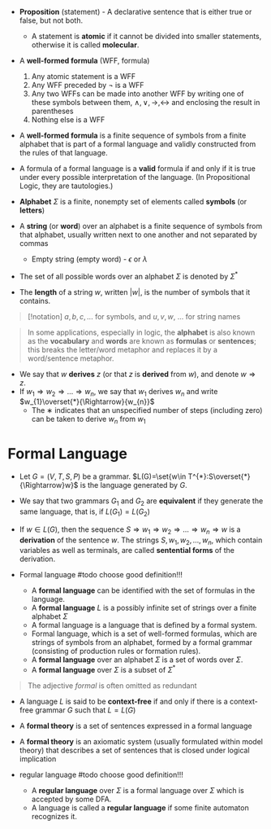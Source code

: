 

- **Proposition** (statement) - A declarative sentence that is either true or false, but not both. 
	- A statement is **atomic** if it cannot be divided into smaller statements, otherwise it is called **molecular**.


- A **well-formed formula** (WFF, formula)
	1. Any atomic statement is a WFF
	2. Any WFF preceded by $¬$ is a WFF
	3. Any two WFFs can be made into another WFF by writing one of these symbols between them, $∧, ∨, →, ↔$ and enclosing the result in parentheses
	4. Nothing else is a WFF

- A **well-formed formula** is a finite sequence of symbols from a finite alphabet that is part of a formal language and validly constructed from the rules of that language. 





- A formula of a formal language is a **valid** formula if and only if it is true under every possible interpretation of the language. (In Propositional Logic, they are tautologies.)

- **Alphabet** $\Sigma$ is a finite, nonempty set of elements called **symbols** (or **letters**)
- A **string** (or **word**) over an alphabet is a finite sequence of symbols from that alphabet, usually written next to one another and not separated by commas
	- Empty string (empty word) - $\epsilon$ or $\lambda$
- The set of all possible words over an alphabet $\Sigma$ is denoted by $\Sigma^*$
- The **length** of a string $w$, written $|w|$, is the number of symbols that it contains.

> [!notation] 
> $a, b, c, ...$ for symbols, and $u, v, w,$ ... for string names

> In some applications, especially in logic, the **alphabet** is also known as the **vocabulary** and **words** are known as **formulas** or **sentences**; this breaks the letter/word metaphor and replaces it by a word/sentence metaphor.


- We say that $w$ **derives** $z$ (or that $z$ is **derived** from $w$), and denote $w\Rightarrow{z}$.
- If $w_{1}\Rightarrow w_{2}\Rightarrow\dots\Rightarrow w_{n}$, we say that $w_1$ derives $w_n$ and write $w_{1}\overset{*}{\Rightarrow}{w_{n}}$
	- The $∗$ indicates that an unspecified number of steps (including zero) can be taken to derive $w_n$ from $w_1$

# Formal Language

- Let $G = (V, T, S, P)$ be a grammar. $L(G)=\set{w\in T^{*}:S\overset{*}{\Rightarrow}w}$ is the language generated by $G$.

- We say that two grammars $G_{1}$ and $G_{2}$ are **equivalent** if they generate the same language, that is, if $L(G_{1}) = L(G_{2})$


- If $w\in L(G)$, then the sequence $S\Rightarrow{w_{1}}\Rightarrow{w_{2}}\Rightarrow\dots\Rightarrow{w_{n}}\Rightarrow{w}$ is a **derivation** of the sentence $w$. The strings $S, w_{1}, w_{2}, \dots, w_n,$ which contain variables as well as terminals, are called **sentential forms** of the derivation.


- Formal language #todo  choose good definition!!!
	- A **formal language** can be identified with the set of formulas in the language.
	- A **formal language** $L$ is a possibly infinite set of strings over a finite alphabet $\Sigma$
	- A formal language is a language that is defined by a formal system.
	- Formal language, which is a set of well-formed formulas, which are strings of symbols from an alphabet, formed by a formal grammar (consisting of production rules or formation rules).
	- A **formal language** over an alphabet $\Sigma$ is a set of words over $\Sigma$. 
	- A **formal language** over $\Sigma$ is a subset of $\Sigma^*$

> The adjective *formal* is often omitted as redundant


- A language $L$ is said to be **context-free** if and only if there is a context-free grammar $G$ such that $L=L(G)$

- A **formal theory** is a set of sentences expressed in a formal language
- A **formal theory** is an axiomatic system (usually formulated within model theory) that describes a set of sentences that is closed under logical implication

- regular language #todo  choose good definition!!!
	- A **regular language** over $\Sigma$ is a formal language over $\Sigma$ which is accepted by some DFA.
	- A language is called a **regular language** if some finite automaton recognizes it.


